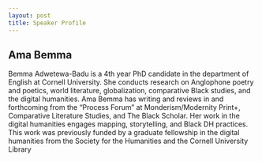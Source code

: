 ```yaml
---
layout: post
title: Speaker Profile 
---
```


## Ama Bemma

<p>
Bemma Adwetewa-Badu is a 4th year PhD candidate in the department of English at Cornell University. She conducts research on Anglophone poetry and poetics, 
world literature, globalization, comparative Black studies, and the digital humanities. Ama Bemma has writing and reviews in and forthcoming from the “Process Forum” at
Monderism/Modernity Print+, Comparative Literature Studies, and The Black Scholar. Her work in the digital humanities engages mapping, storytelling, and Black DH practices. 
This work was previously funded by a graduate fellowship in the digital humanities from the Society for the Humanities and the Cornell University Library</p> 
